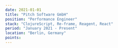 ```yaml
---
date: 2021-01-01
title: "Pitch Software GmbH"
position: "Performance Engineer​"
stack: "ClojureScript, Re-frame, Reagent, React"
period: "January 2021 - Present"
location: "Berlin, Germany"
points:
---
```

  
